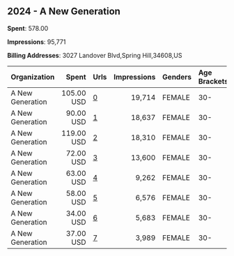 ## 2024 - A New Generation 
**Spent**: 578.00

**Impressions**: 95,771

**Billing Addresses**: 3027 Landover Blvd,Spring Hill,34608,US

|Organization|Spent|Urls|Impressions|Genders|Age Brackets|Country Codes|
|:---|---:|:---|---:|:---|:---|:---|
|A New Generation|105.00 USD|[0](https://www.snap.com/political-ads/asset/f6eeffeda68386bcd9aed7fc3951efcbf10be3bce3396a58da567603d913f06b?mediaType=png)|19,714|FEMALE|30-|united states|
|A New Generation|90.00 USD|[1](https://www.snap.com/political-ads/asset/f7f96352e6c35cd3f93515b4a5b4769a8dd3f6f9b7a0a713008ebce287e8da14?mediaType=png)|18,637|FEMALE|30-|united states|
|A New Generation|119.00 USD|[2](https://www.snap.com/political-ads/asset/199e5eb61b3ca4f359be4147881b9606399712390536989070cec670645b0f87?mediaType=png)|18,310|FEMALE|30-|united states|
|A New Generation|72.00 USD|[3](https://www.snap.com/political-ads/asset/8bc56cb8e0c7d02f20181acea55395e64046344d75dab6075afaee4c55b33745?mediaType=png)|13,600|FEMALE|30-|united states|
|A New Generation|63.00 USD|[4](https://www.snap.com/political-ads/asset/a19f5cd335809e4dd6010b23986f86daa5c41001ac81470e82c224249124175e?mediaType=png)|9,262|FEMALE|30-|united states|
|A New Generation|58.00 USD|[5](https://www.snap.com/political-ads/asset/b7f8f863a63b32e37dba5a43d74f3eaf29a1ca20fa0359ed6714c2e58dca35d5?mediaType=png)|6,576|FEMALE|30-|united states|
|A New Generation|34.00 USD|[6](https://www.snap.com/political-ads/asset/199e5eb61b3ca4f359be4147881b9606399712390536989070cec670645b0f87?mediaType=png)|5,683|FEMALE|30-|united states|
|A New Generation|37.00 USD|[7](https://www.snap.com/political-ads/asset/4cc94376e16359bac4a94f22cd91b58ec462727f9a712e7995f5d96fdebfa8ba?mediaType=png)|3,989|FEMALE|30-|united states|
